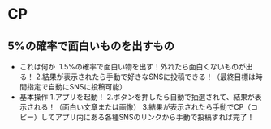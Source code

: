 # CP
## 5%の確率で面白いものを出すもの
 * これは何か
  1.5%の確率で面白い物を出す！外れたら面白くないものが出る！
  2.結果が表示されたら手動で好きなSNSに投稿できる！（最終目標は時間指定で自動にSNSに投稿可能）
 * 基本操作
 1.アプリを起動！
 2.ボタンを押したら自動で抽選されて、結果が表示される！（面白い文章または画像）
 3.結果が表示されたら手動でCP（コピー）してアプリ内にある各種SNSのリンクから手動で投稿すれば完了！ 
